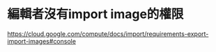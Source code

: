 # 編輯者沒有import image的權限
https://cloud.google.com/compute/docs/import/requirements-export-import-images#console